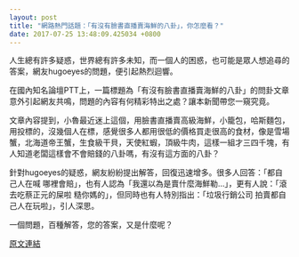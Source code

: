 ```yaml
---
layout: post
title: "網路熱門話題：「有沒有臉書直播賣海鮮的八卦」，你怎麼看？"
date: 2017-07-25 13:48:09.425034 +0800
---
```


人生總有許多疑惑，世界總有許多未知，而一個人的困惑，也可能是眾人想追尋的答案，網友hugoeyes的問題，便引起熱烈迴響。

在國內知名論壇PTT上，一篇標題為「有沒有臉書直播賣海鮮的八卦」的問卦文章意外引起網友共鳴，問題的內容有何精彩特出之處？讓本新聞帶您一窺究竟。

文章內容提到，小魯最近迷上這個，用臉書直播賣高級海鮮，小籠包，哈斯麵包，用投標的，沒幾個人在標，感覺很多人都用很低的價格買走很高的食材，像是雪場蟹，北海道帝王蟹，生食級干貝，天使紅蝦，頂級牛肉，這樣一組才三四千塊，有人知道老闆這樣會不會賠錢的八卦嗎，有沒有這方面的八卦？

針對hugoeyes的疑惑，網友紛紛提出解答，回復迅速增多。很多人回答：「都自己人在喊 哪裡會賠」，也有人認為「我還以為是賣什麼海鮮勒...」，更有人說：「滾去吃蔡正元的屎啦 糙你媽的」，但同時也有人特別指出：「垃圾行銷公司 拍賣都自己人在玩啦」，引人深思。

一個問題，百種解答，您的答案，又是什麼呢？

<a href = "https://www.ptt.cc/bbs/Gossiping/M.1500898987.A.900.html">原文連結</a>

